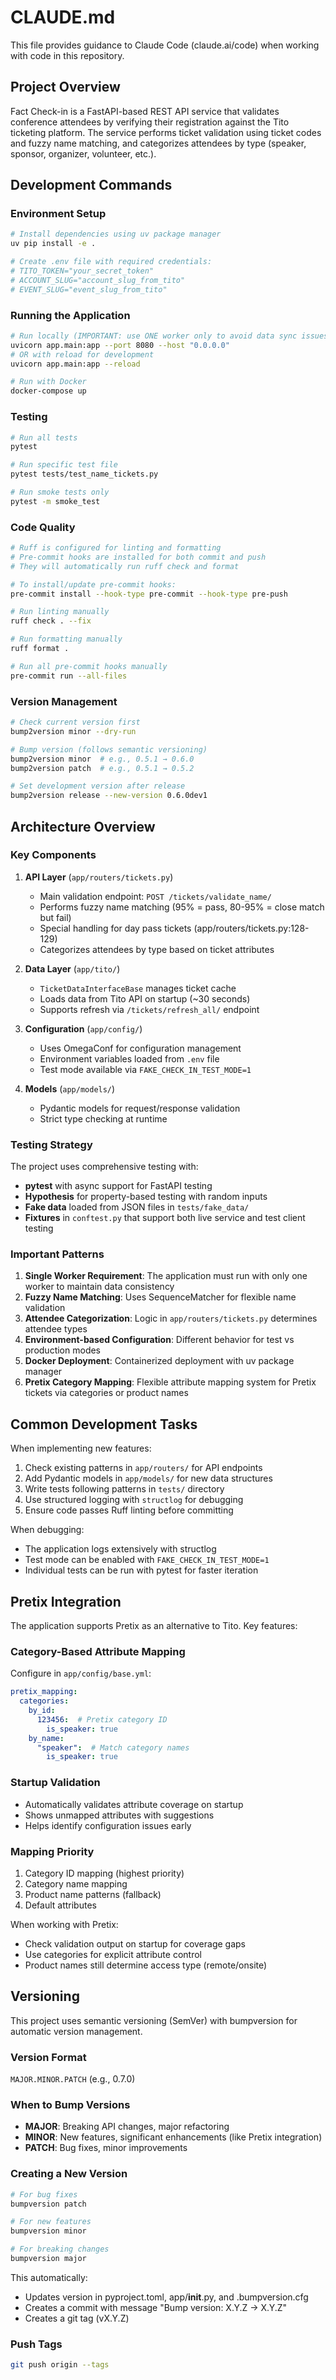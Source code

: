 # CLAUDE.md

This file provides guidance to Claude Code (claude.ai/code) when working with code in this repository.

## Project Overview

Fact Check-in is a FastAPI-based REST API service that validates conference attendees by verifying their registration against the Tito ticketing platform. The service performs ticket validation using ticket codes and fuzzy name matching, and categorizes attendees by type (speaker, sponsor, organizer, volunteer, etc.).

## Development Commands

### Environment Setup
```bash
# Install dependencies using uv package manager
uv pip install -e .

# Create .env file with required credentials:
# TITO_TOKEN="your_secret_token"
# ACCOUNT_SLUG="account_slug_from_tito"
# EVENT_SLUG="event_slug_from_tito"
```

### Running the Application
```bash
# Run locally (IMPORTANT: use ONE worker only to avoid data sync issues)
uvicorn app.main:app --port 8080 --host "0.0.0.0"
# OR with reload for development
uvicorn app.main:app --reload

# Run with Docker
docker-compose up
```

### Testing
```bash
# Run all tests
pytest

# Run specific test file
pytest tests/test_name_tickets.py

# Run smoke tests only
pytest -m smoke_test
```

### Code Quality
```bash
# Ruff is configured for linting and formatting
# Pre-commit hooks are installed for both commit and push
# They will automatically run ruff check and format

# To install/update pre-commit hooks:
pre-commit install --hook-type pre-commit --hook-type pre-push

# Run linting manually
ruff check . --fix

# Run formatting manually
ruff format .

# Run all pre-commit hooks manually
pre-commit run --all-files
```

### Version Management
```bash
# Check current version first
bump2version minor --dry-run

# Bump version (follows semantic versioning)
bump2version minor  # e.g., 0.5.1 → 0.6.0
bump2version patch  # e.g., 0.5.1 → 0.5.2

# Set development version after release
bump2version release --new-version 0.6.0dev1
```

## Architecture Overview

### Key Components

1. **API Layer** (`app/routers/tickets.py`)
   - Main validation endpoint: `POST /tickets/validate_name/`
   - Performs fuzzy name matching (95% = pass, 80-95% = close match but fail)
   - Special handling for day pass tickets (app/routers/tickets.py:128-129)
   - Categorizes attendees by type based on ticket attributes

2. **Data Layer** (`app/tito/`)
   - `TicketDataInterfaceBase` manages ticket cache
   - Loads data from Tito API on startup (~30 seconds)
   - Supports refresh via `/tickets/refresh_all/` endpoint

3. **Configuration** (`app/config/`)
   - Uses OmegaConf for configuration management
   - Environment variables loaded from `.env` file
   - Test mode available via `FAKE_CHECK_IN_TEST_MODE=1`

4. **Models** (`app/models/`)
   - Pydantic models for request/response validation
   - Strict type checking at runtime

### Testing Strategy

The project uses comprehensive testing with:
- **pytest** with async support for FastAPI testing
- **Hypothesis** for property-based testing with random inputs
- **Fake data** loaded from JSON files in `tests/fake_data/`
- **Fixtures** in `conftest.py` that support both live service and test client testing

### Important Patterns

1. **Single Worker Requirement**: The application must run with only one worker to maintain data consistency
2. **Fuzzy Name Matching**: Uses SequenceMatcher for flexible name validation
3. **Attendee Categorization**: Logic in `app/routers/tickets.py` determines attendee types
4. **Environment-based Configuration**: Different behavior for test vs production modes
5. **Docker Deployment**: Containerized deployment with uv package manager
6. **Pretix Category Mapping**: Flexible attribute mapping system for Pretix tickets via categories or product names

## Common Development Tasks

When implementing new features:
1. Check existing patterns in `app/routers/` for API endpoints
2. Add Pydantic models in `app/models/` for new data structures
3. Write tests following patterns in `tests/` directory
4. Use structured logging with `structlog` for debugging
5. Ensure code passes Ruff linting before committing

When debugging:
- The application logs extensively with structlog
- Test mode can be enabled with `FAKE_CHECK_IN_TEST_MODE=1`
- Individual tests can be run with pytest for faster iteration

## Pretix Integration

The application supports Pretix as an alternative to Tito. Key features:

### Category-Based Attribute Mapping
Configure in `app/config/base.yml`:
```yaml
pretix_mapping:
  categories:
    by_id:
      123456:  # Pretix category ID
        is_speaker: true
    by_name:
      "speaker":  # Match category names
        is_speaker: true
```

### Startup Validation
- Automatically validates attribute coverage on startup
- Shows unmapped attributes with suggestions
- Helps identify configuration issues early

### Mapping Priority
1. Category ID mapping (highest priority)
2. Category name mapping
3. Product name patterns (fallback)
4. Default attributes

When working with Pretix:
- Check validation output on startup for coverage gaps
- Use categories for explicit attribute control
- Product names still determine access type (remote/onsite)

## Versioning

This project uses semantic versioning (SemVer) with bumpversion for automatic version management.

### Version Format
`MAJOR.MINOR.PATCH` (e.g., 0.7.0)

### When to Bump Versions
- **MAJOR**: Breaking API changes, major refactoring
- **MINOR**: New features, significant enhancements (like Pretix integration)
- **PATCH**: Bug fixes, minor improvements

### Creating a New Version
```bash
# For bug fixes
bumpversion patch

# For new features
bumpversion minor

# For breaking changes
bumpversion major
```

This automatically:
- Updates version in pyproject.toml, app/__init__.py, and .bumpversion.cfg
- Creates a commit with message "Bump version: X.Y.Z → X.Y.Z"
- Creates a git tag (vX.Y.Z)

### Push Tags
```bash
git push origin --tags
```